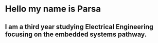 
# Hello my name is Parsa

## I am a third year studying **Electrical Engineering** focusing on the embedded systems pathway.
